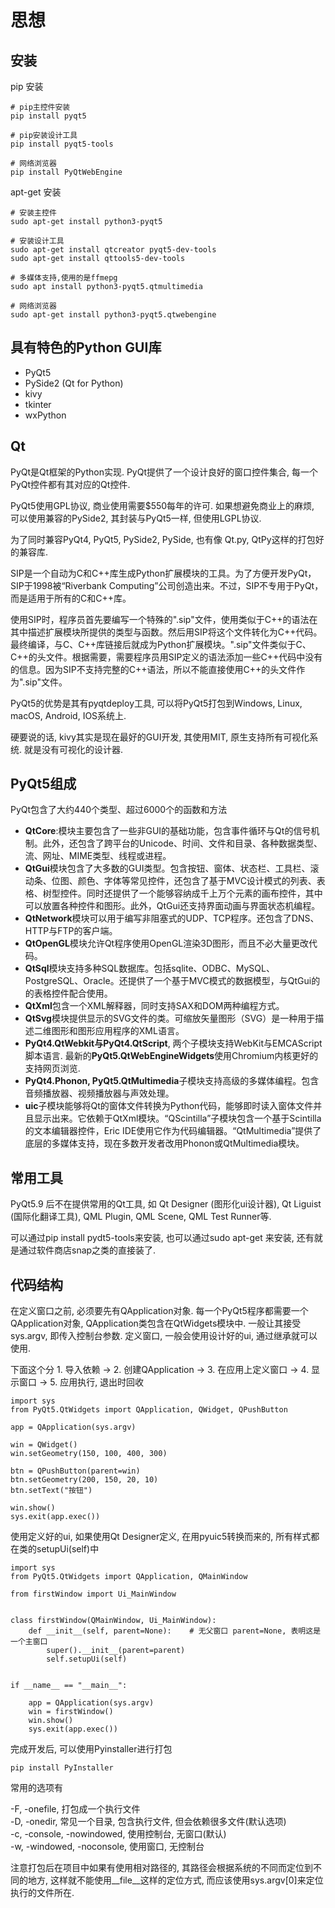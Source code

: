 # 思想

## 安装

pip 安装

    # pip主控件安装
    pip install pyqt5

    # pip安装设计工具
    pip install pyqt5-tools

    # 网络浏览器
    pip install PyQtWebEngine

apt-get 安装

    # 安装主控件
    sudo apt-get install python3-pyqt5

    # 安装设计工具
    sudo apt-get install qtcreator pyqt5-dev-tools
    sudo apt-get install qttools5-dev-tools

    # 多媒体支持,使用的是ffmepg
    sudo apt install python3-pyqt5.qtmultimedia

    # 网络浏览器
    sudo apt-get install python3-pyqt5.qtwebengine

## 具有特色的Python GUI库

+ PyQt5
+ PySide2 (Qt for Python)
+ kivy
+ tkinter
+ wxPython

## Qt

PyQt是Qt框架的Python实现. PyQt提供了一个设计良好的窗口控件集合, 每一个PyQt控件都有其对应的Qt控件.

PyQt5使用GPL协议, 商业使用需要$550每年的许可. 如果想避免商业上的麻烦, 可以使用兼容的PySide2, 其封装与PyQt5一样, 但使用LGPL协议.

为了同时兼容PyQt4, PyQt5, PySide2, PySide, 也有像 <raw>Qt.py</raw>, QtPy这样的打包好的兼容库.

SIP是一个自动为C和C++库生成Python扩展模块的工具。为了方便开发PyQt，SIP于1998被“Riverbank Computing”公司创造出来。不过，SIP不专用于PyQt，而是适用于所有的C和C++库。

使用SIP时，程序员首先要编写一个特殊的".sip"文件，使用类似于C++的语法在其中描述扩展模块所提供的类型与函数。然后用SIP将这个文件转化为C++代码。最终编译，与C、C++库链接后就成为Python扩展模块。".sip"文件类似于C、C++的头文件。根据需要，需要程序员用SIP定义的语法添加一些C++代码中没有的信息。因为SIP不支持完整的C++语法，所以不能直接使用C++的头文件作为".sip"文件。

PyQt5的优势是其有pyqtdeploy工具, 可以将PyQt5打包到Windows, Linux, macOS, Android, IOS系统上.

硬要说的话, kivy其实是现在最好的GUI开发, 其使用MIT, 原生支持所有可视化系统. 就是没有可视化的设计器.

## PyQt5组成

PyQt包含了大约440个类型、超过6000个的函数和方法

+ **QtCore**:模块主要包含了一些非GUI的基础功能，包含事件循环与Qt的信号机制。此外，还包含了跨平台的Unicode、时间、文件和目录、各种数据类型、流、网址、MIME类型、线程或进程。  
+ **QtGui**模块包含了大多数的GUI类型。包含按钮、窗体、状态栏、工具栏、滚动条、位图、颜色、字体等常见控件，还包含了基于MVC设计模式的列表、表格、树型控件。同时还提供了一个能够容纳成千上万个元素的画布控件，其中可以放置各种控件和图形。此外，QtGui还支持界面动画与界面状态机编程。  
+ **QtNetwork**模块可以用于编写非阻塞式的UDP、TCP程序。还包含了DNS、HTTP与FTP的客户端。  
+ **QtOpenGL**模块允许Qt程序使用OpenGL渲染3D图形，而且不必大量更改代码。  
+ **QtSql**模块支持多种SQL数据库。包括sqlite、ODBC、MySQL、PostgreSQL、Oracle。还提供了一个基于MVC模式的数据模型，与QtGui的的表格控件配合使用。  
+ **QtXml**包含一个XML解释器，同时支持SAX和DOM两种编程方式。  
+ **QtSvg**模块提供显示的SVG文件的类。可缩放矢量图形（SVG）是一种用于描述二维图形和图形应用程序的XML语言。  
+ **PyQt4.QtWebkit与PyQt4.QtScript**, 两个子模块支持WebKit与EMCAScript脚本语言. 最新的**PyQt5.QtWebEngineWidgets**使用Chromium内核更好的支持网页浏览.  
+ **PyQt4.Phonon, PyQt5.QtMultimedia**子模块支持高级的多媒体编程。包含音频播放器、视频播放器与声效处理。  
+ **uic**子模块能够将Qt的窗体文件转换为Python代码，能够即时读入窗体文件并且显示出来。它依赖于QtXml模块。“QScintilla”子模块包含一个基于Scintilla的文本编辑器控件，Eric IDE使用它作为代码编辑器。“QtMultimedia”提供了底层的多媒体支持，现在多数开发者改用Phonon或QtMultimedia模块。  

## 常用工具

PyQt5.9 后不在提供常用的Qt工具, 如 Qt Designer (图形化ui设计器), Qt Liguist (国际化翻译工具), QML Plugin, QML Scene, QML Test Runner等.

可以通过pip install pydt5-tools来安装, 也可以通过sudo apt-get 来安装, 还有就是通过软件商店snap之类的直接装了.

## 代码结构

在定义窗口之前, 必须要先有QApplication对象. 每一个PyQt5程序都需要一个QApplication对象, QApplication类包含在QtWidgets模块中. 一般让其接受sys.argv, 即传入控制台参数. 定义窗口, 一般会使用设计好的ui, 通过继承就可以使用.

下面这个分 1. 导入依赖 -> 2. 创建QApplication -> 3. 在应用上定义窗口 -> 4. 显示窗口 -> 5. 应用执行, 退出时回收

    import sys
    from PyQt5.QtWidgets import QApplication, QWidget, QPushButton

    app = QApplication(sys.argv)

    win = QWidget()
    win.setGeometry(150, 100, 400, 300)

    btn = QPushButton(parent=win)
    btn.setGeometry(200, 150, 20, 10)
    btn.setText("按钮")

    win.show()
    sys.exit(app.exec())

使用定义好的ui, 如果使用Qt Designer定义, 在用pyuic5转换而来的, 所有样式都在类的setupUi(self)中

    import sys
    from PyQt5.QtWidgets import QApplication, QMainWindow

    from firstWindow import Ui_MainWindow


    class firstWindow(QMainWindow, Ui_MainWindow):
        def __init__(self, parent=None):    # 无父窗口 parent=None, 表明这是一个主窗口 
            super().__init__(parent=parent)
            self.setupUi(self)


    if __name__ == "__main__":

        app = QApplication(sys.argv)
        win = firstWindow()
        win.show()
        sys.exit(app.exec())

完成开发后, 可以使用Pyinstaller进行打包

    pip install PyInstaller

常用的选项有

-F, -onefile, 打包成一个执行文件  
-D, -onedir, 常见一个目录, 包含执行文件, 但会依赖很多文件(默认选项)  
-c, -console, -nowindowed, 使用控制台, 无窗口(默认)  
-w, -windowed, -noconsole, 使用窗口, 无控制台  

注意打包后在项目中如果有使用相对路径的, 其路径会根据系统的不同而定位到不同的地方, 这样就不能使用__file__这样的定位方式, 而应该使用sys.argv[0]来定位执行的文件所在.
